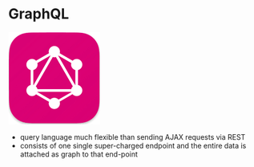 # GraphQL
![graphQL](./graphQL.png)

- query language much flexible than sending AJAX requests via REST
- consists of one single super-charged endpoint and the entire data is attached as graph to that end-point
